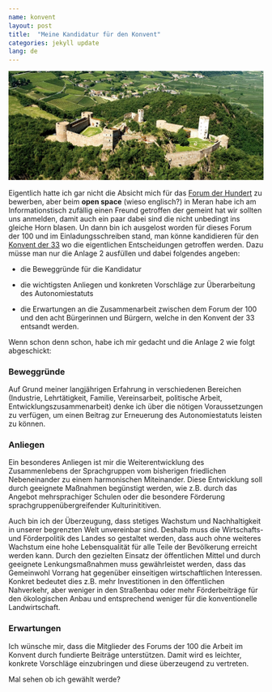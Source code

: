 ```yaml
---
name: konvent
layout: post
title:  "Meine Kandidatur für den Konvent"
categories: jekyll update
lang: de
---
```


![Bild](../../bildoj/sigmundskron.jpg)

Eigentlich hatte ich gar nicht die Absicht mich für das [Forum der Hundert](http://www.konvent.bz.it/de/convention) zu bewerben, aber beim **open space** (wieso englisch?) in Meran habe ich am Informationstisch zufällig einen Freund getroffen der gemeint hat wir sollten uns anmelden, damit auch ein paar dabei sind die nicht unbedingt ins gleiche Horn blasen. Un dann bin ich ausgelost worden für dieses Forum der 100 und im Einladungsschreiben stand, man könne kandidieren für den [Konvent der 33](http://www.konvent.bz.it/de/content/die-gremien-des-autonomiekonvents) wo die eigentlichen Entscheidungen getroffen werden. Dazu müsse man nur die Anlage 2 ausfüllen und dabei folgendes angeben:

- die Beweggründe für die Kandidatur

- die wichtigsten Anliegen und konkreten Vorschläge zur Überarbeitung des Autonomiestatuts

- die Erwartungen an die Zusammenarbeit zwischen dem Forum der 100 und den acht Bürgerinnen und Bürgern, welche in den Konvent der 33 entsandt werden.

Wenn schon denn schon, habe ich mir gedacht und die Anlage 2 wie folgt abgeschickt:

### Beweggründe

Auf Grund meiner langjährigen Erfahrung in verschiedenen Bereichen (Industrie, Lehrtätigkeit, Familie, Vereinsarbeit, politische Arbeit, Entwicklungszusammenarbeit) denke ich über die nötigen
Voraussetzungen zu verfügen, um einen Beitrag zur Erneuerung des Autonomiestatuts leisten zu
können.

### Anliegen

Ein besonderes Anliegen ist mir die Weiterentwicklung des Zusammenlebens der Sprachgruppen vom bisherigen friedlichen Nebeneinander zu einem harmonischen Miteinander. Diese Entwicklung soll durch geeignete Maßnahmen begünstigt werden, wie z.B. durch das Angebot mehrsprachiger Schulen oder die besondere Förderung sprachgruppenübergreifender Kulturinititiven.

Auch bin ich der Überzeugung, dass stetiges Wachstum und Nachhaltigkeit in unserer begrenzten Welt unvereinbar sind. Deshalb muss die Wirtschafts- und Förderpolitik des Landes so gestaltet werden, dass auch ohne weiteres Wachstum eine hohe Lebensqualität für alle Teile der Bevölkerung erreicht werden kann.
Durch den gezielten Einsatz der öffentlichen Mittel und durch geeignete Lenkungsmaßnahmen muss gewährleistet werden, dass das Gemeinwohl Vorrang hat gegenüber einseitigen wirtschaftlichen Interessen. Konkret bedeutet dies z.B. mehr Investitionen in den öffentlichen Nahverkehr, aber weniger in den Straßenbau oder mehr Förderbeiträge für den ökologischen Anbau und entsprechend weniger für die konventionelle Landwirtschaft.

### Erwartungen

Ich wünsche mir, dass die Mitglieder des Forums der 100 die Arbeit im Konvent durch fundierte Beiträge unterstützen. Damit wird es leichter, konkrete Vorschläge einzubringen und diese überzeugend zu vertreten.

Mal sehen ob ich gewählt werde?
